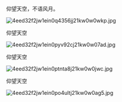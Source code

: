 
仰望天空，不语风月。


![4eed32f2jw1ein0q4356jj21kw0w0wkp.jpg](https://image.bmqy.net/upload/fb441bff9913ec45c4c7373fd9312b4b.jpg)


仰望天空


![4eed32f2jw1ein0pyv92cj21kw0w07ad.jpg](https://image.bmqy.net/upload/b40a95a79f5a2364ccb20a49c7fce0e7.jpg)


仰望天空


![4eed32f2jw1ein0ptnta8j21kw0w0jwc.jpg](https://image.bmqy.net/upload/a4b1296b12356183f1d84ea638a53bb2.jpg)


仰望天空


![4eed32f2jw1ein0po4ultj21kw0w0ag5.jpg](https://image.bmqy.net/upload/70f986b29341456af32c05d6c4ec0457.jpg)

